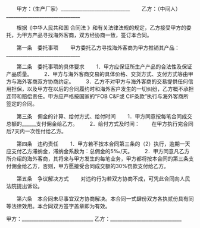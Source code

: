 
 


　　甲方：（生产厂家）_____________________________
　　乙方：（中间人）_______________________________


　　根据《中华人民共和国
合同法
》和有关法律法规的规定，乙方接受甲方的委托，为甲方产品寻找海外客商，双方经协商一致，签订本合同。


　　第一条　委托事项
　　甲方委托乙方寻找海外客商为甲方推销其产品：_______________________________


　　第二条　委托事项的具体要求
　　1．甲方应保证所生产产品的合法性及保证产品质量。
　　2．甲方与海外客商交易的具体价格、交货方式、支付方式等由甲方与海外客商双方协商约定。
　　3．乙方不对甲方与海外客商的交易提供任何信用担保，以及甲方在以后的合同履约时和海外客户发生的一切纠纷，乙方概不承担连带和赔偿责任。甲方应严格按国家的“FOB C&amp;F或 CIF条款”执行与海外客商所签定的合同。


　　第三条　佣金的计算、给付方式、给付时间
　　1．甲方同意按每笔合同成交总额的______支付佣金给乙方。
　　2．给付方式及时间：
　　在甲方执行完合同后7天内一次性付给乙方。


　　第四条　违约责任
　　1．甲方若不按本合同第三条的（2）执行，逾期一天应支付乙方滞纳金，滞纳金系数为：总佣金的5‰/天。
　　2．甲方同意凡乙方所介绍的海外客商，其将来与甲方发生的每笔业务，甲方都将按本合同的第三条支付佣金给乙方，否则，甲方愿接受合同成交额的30%罚款支付给乙方。


　　第五条　争议解决方式
　　对违约行为若双方协商不成，可凭此合同向人民法院提出诉讼。


　　第六条　本合同未尽事宜双方协商解决。本合同一式肆份双方各执贰份具有同等法律效用。本合同双方签字盖章即为有效。


甲方：______________________________
乙方：______________________________


 
 


 

 
 
 
 
 
  


  
 

  


  


  
 
 
 
 

